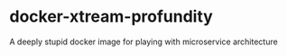 docker-xtream-profundity
========================

A deeply stupid docker image for playing with microservice architecture
